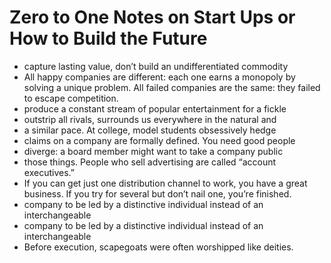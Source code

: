 # Zero to One Notes on Start Ups or How to Build the Future
- capture lasting value, don’t build an undifferentiated commodity
- All happy companies are different: each one earns a monopoly by solving a unique problem. All failed companies are the same: they failed to escape competition.
- produce a constant stream of popular entertainment for a fickle
- outstrip all rivals, surrounds us everywhere in the natural and
- a similar pace. At college, model students obsessively hedge
- claims on a company are formally defined. You need good people
- diverge: a board member might want to take a company public
- those things. People who sell advertising are called “account executives.”
- If you can get just one distribution channel to work, you have a great business. If you try for several but don’t nail one, you’re finished.
- company to be led by a distinctive individual instead of an interchangeable
- company to be led by a distinctive individual instead of an interchangeable
- Before execution, scapegoats were often worshipped like deities.
